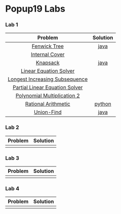 Popup19 Labs
===

### Lab 1

| Problem | Solution |
| :---: | :---: |
| [Fenwick Tree](https://kth.kattis.com/problems/fenwick) | [java](src/main/java/se/kth/popup/fenwick/FenwickTree.java) |
| [Internal Cover](https://kth.kattis.com/problems/intervalcover) |  |
| [Knapsack](https://kth.kattis.com/problems/knapsack) | [java](src/main/java/se/kth/popup/knapsack/Knapsack.java) |
| [Linear Equation Solver](https://kth.kattis.com/problems/equationsolver) |  |
| [Longest Increasing Subsequence](https://kth.kattis.com/problems/longincsubseq) |  |
| [Partial Linear Equation Solver](https://kth.kattis.com/problems/equationsolverplus) |  |
| [Polynomial Multiplication 2](https://kth.kattis.com/problems/polymul2) |  |
| [Rational Arithmetic](https://kth.kattis.com/problems/rationalarithmetic) | [python](Python/Lab%201/Rational%20Arithmetic/rational.py) |
| [Union-Find](https://kth.kattis.com/problems/unionfind) | [java](src/main/java/se/kth/popup/unionfind/UnionFindMain.java) |

### Lab 2

| Problem | Solution |
| :---: | :---: |
| []() |  |

### Lab 3

| Problem | Solution |
| :---: | :---: |
| []() |  |

### Lab 4

| Problem | Solution |
| :---: | :---: |
| []() |  |